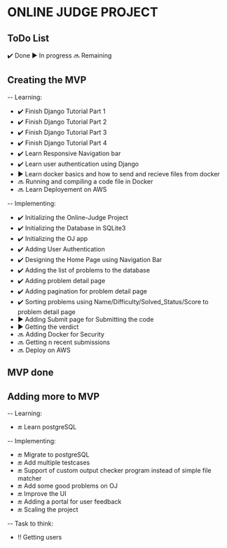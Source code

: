 # ONLINE JUDGE PROJECT

## ToDo List
✔️ Done
▶️ In progress
🔜 Remaining

## Creating the MVP
-- Learning:
- ✔️ Finish Django Tutorial Part 1
- ✔️ Finish Django Tutorial Part 2
- ✔️ Finish Django Tutorial Part 3
- ✔️ Finish Django Tutorial Part 4
- ✔️ Learn Responsive Navigation bar 
- ✔️ Learn user authentication using Django
- ▶️ Learn docker basics and how to send and recieve files from docker
- 🔜 Running and compiling a code file in Docker 
- 🔜 Learn Deployement on AWS

-- Implementing:
- ✔️ Initializing the Online-Judge Project
- ✔️ Initializing the Database in SQLite3
- ✔️ Initializing the OJ app
- ✔️ Adding User Authentication
- ✔️ Designing the Home Page using Navigation Bar
- ✔️ Adding the list of problems to the database
- ✔️ Adding problem detail page
- ✔️ Adding pagination for problem detail page
- ✔️ Sorting problems using Name/Difficulty/Solved_Status/Score to problem detail page
- ▶️ Adding Submit page for Submitting the code 
- ▶️ Getting the verdict
- 🔜 Adding Docker for Security
- 🔜 Getting n recent submissions 
- 🔜 Deploy on AWS

## MVP done

## Adding more to MVP
-- Learning:
- 🔚 Learn postgreSQL

-- Implementing:
- 🔚 Migrate to postgreSQL
- 🔚 Add multiple testcases
- 🔚 Support of custom output checker program instead of simple file matcher
- 🔚 Add some good problems on OJ
- 🔚 Improve the UI
- 🔚 Adding a portal for user feedback
- 🔚 Scaling the project

-- Task to think:
- ‼️ Getting users
